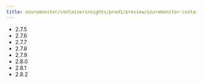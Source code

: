 ```yaml
---
title: azuremonitor/containerinsights/prod1/preview/azuremonitor-containers
---
```

- 2.7.5
- 2.7.6
- 2.7.7
- 2.7.8
- 2.7.9
- 2.8.0
- 2.8.1
- 2.8.2
